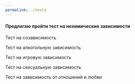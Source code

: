 ```yaml
---
permalink: ./tests
---
```


#### Предлагаю пройти тест на нехимические зависимости

Тест на созависимость

Тест на алкогольную зависимость

Тест на игровую зависимость

Тест на сексуальную зависимость

Тест на зависимость от отношений и любви
